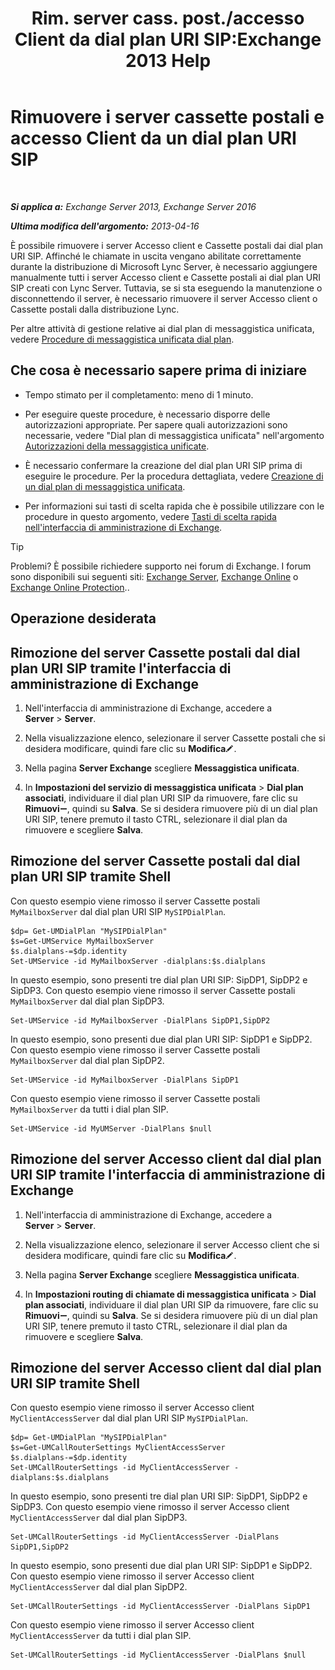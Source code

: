 ﻿---
title: 'Rim. server cass. post./accesso Client da dial plan URI SIP:Exchange 2013 Help'
TOCTitle: Rimuovere i server cassette postali e accesso Client da un dial plan URI SIP
ms:assetid: 367441e1-1a0f-42c8-9fa8-8abe80b3d015
ms:mtpsurl: https://technet.microsoft.com/it-it/library/Aa997238(v=EXCHG.150)
ms:contentKeyID: 54652863
ms.date: 05/22/2018
mtps_version: v=EXCHG.150
ms.translationtype: MT
---

# Rimuovere i server cassette postali e accesso Client da un dial plan URI SIP

 

_**Si applica a:** Exchange Server 2013, Exchange Server 2016_

_**Ultima modifica dell'argomento:** 2013-04-16_

È possibile rimuovere i server Accesso client e Cassette postali dai dial plan URI SIP. Affinché le chiamate in uscita vengano abilitate correttamente durante la distribuzione di Microsoft Lync Server, è necessario aggiungere manualmente tutti i server Accesso client e Cassette postali ai dial plan URI SIP creati con Lync Server. Tuttavia, se si sta eseguendo la manutenzione o disconnettendo il server, è necessario rimuovere il server Accesso client o Cassette postali dalla distribuzione Lync.

Per altre attività di gestione relative ai dial plan di messaggistica unificata, vedere [Procedure di messaggistica unificata dial plan](um-dial-plan-procedures-exchange-2013-help.md).

## Che cosa è necessario sapere prima di iniziare

  - Tempo stimato per il completamento: meno di 1 minuto.

  - Per eseguire queste procedure, è necessario disporre delle autorizzazioni appropriate. Per sapere quali autorizzazioni sono necessarie, vedere "Dial plan di messaggistica unificata" nell'argomento [Autorizzazioni della messaggistica unificate](unified-messaging-permissions-exchange-2013-help.md).

  - È necessario confermare la creazione del dial plan URI SIP prima di eseguire le procedure. Per la procedura dettagliata, vedere [Creazione di un dial plan di messaggistica unificata](create-a-um-dial-plan-exchange-2013-help.md).

  - Per informazioni sui tasti di scelta rapida che è possibile utilizzare con le procedure in questo argomento, vedere [Tasti di scelta rapida nell'interfaccia di amministrazione di Exchange](keyboard-shortcuts-in-the-exchange-admin-center-exchange-online-protection-help.md).


> [!TIP]
> Problemi? È possibile richiedere supporto nei forum di Exchange. I forum sono disponibili sui seguenti siti: <A href="https://go.microsoft.com/fwlink/p/?linkid=60612">Exchange Server</A>, <A href="https://go.microsoft.com/fwlink/p/?linkid=267542">Exchange Online</A> o <A href="https://go.microsoft.com/fwlink/p/?linkid=285351">Exchange Online Protection</A>..



## Operazione desiderata

## Rimozione del server Cassette postali dal dial plan URI SIP tramite l'interfaccia di amministrazione di Exchange

1.  Nell'interfaccia di amministrazione di Exchange, accedere a **Server** \> **Server**.

2.  Nella visualizzazione elenco, selezionare il server Cassette postali che si desidera modificare, quindi fare clic su **Modifica**![Icona Modifica](images/JJ218640.6f53ccb2-1f13-4c02-bea0-30690e6ea71d(EXCHG.150).gif "Icona Modifica").

3.  Nella pagina **Server Exchange** scegliere **Messaggistica unificata**.

4.  In **Impostazioni del servizio di messaggistica unificata** \> **Dial plan associati**, individuare il dial plan URI SIP da rimuovere, fare clic su **Rimuovi**![Icona Rimuovi](images/JJ657492.479b6ced-8d64-4277-a725-f17fea202b28(EXCHG.150).gif "Icona Rimuovi"), quindi su **Salva**. Se si desidera rimuovere più di un dial plan URI SIP, tenere premuto il tasto CTRL, selezionare il dial plan da rimuovere e scegliere **Salva**.

## Rimozione del server Cassette postali dal dial plan URI SIP tramite Shell

Con questo esempio viene rimosso il server Cassette postali `MyMailboxServer` dal dial plan URI SIP `MySIPDialPlan`.

    $dp= Get-UMDialPlan "MySIPDialPlan"
    $s=Get-UMService MyMailboxServer
    $s.dialplans-=$dp.identity
    Set-UMService -id MyMailboxServer -dialplans:$s.dialplans

In questo esempio, sono presenti tre dial plan URI SIP: SipDP1, SipDP2 e SipDP3. Con questo esempio viene rimosso il server Cassette postali `MyMailboxServer` dal dial plan SipDP3.

    Set-UMService -id MyMailboxServer -DialPlans SipDP1,SipDP2

In questo esempio, sono presenti due dial plan URI SIP: SipDP1 e SipDP2. Con questo esempio viene rimosso il server Cassette postali `MyMailboxServer` dal dial plan SipDP2.

    Set-UMService -id MyMailboxServer -DialPlans SipDP1

Con questo esempio viene rimosso il server Cassette postali `MyMailboxServer` da tutti i dial plan SIP.

    Set-UMService -id MyUMServer -DialPlans $null

## Rimozione del server Accesso client dal dial plan URI SIP tramite l'interfaccia di amministrazione di Exchange

1.  Nell'interfaccia di amministrazione di Exchange, accedere a **Server** \> **Server**.

2.  Nella visualizzazione elenco, selezionare il server Accesso client che si desidera modificare, quindi fare clic su **Modifica**![Icona Modifica](images/JJ218640.6f53ccb2-1f13-4c02-bea0-30690e6ea71d(EXCHG.150).gif "Icona Modifica").

3.  Nella pagina **Server Exchange** scegliere **Messaggistica unificata**.

4.  In **Impostazioni routing di chiamate di messaggistica unificata** \> **Dial plan associati**, individuare il dial plan URI SIP da rimuovere, fare clic su **Rimuovi**![Icona Rimuovi](images/JJ657492.479b6ced-8d64-4277-a725-f17fea202b28(EXCHG.150).gif "Icona Rimuovi"), quindi su **Salva**. Se si desidera rimuovere più di un dial plan URI SIP, tenere premuto il tasto CTRL, selezionare il dial plan da rimuovere e scegliere **Salva**.

## Rimozione del server Accesso client dal dial plan URI SIP tramite Shell

Con questo esempio viene rimosso il server Accesso client `MyClientAccessServer` dal dial plan URI SIP `MySIPDialPlan`.

    $dp= Get-UMDialPlan "MySIPDialPlan"
    $s=Get-UMCallRouterSettings MyClientAccessServer
    $s.dialplans-=$dp.identity
    Set-UMCallRouterSettings -id MyClientAccessServer -dialplans:$s.dialplans

In questo esempio, sono presenti tre dial plan URI SIP: SipDP1, SipDP2 e SipDP3. Con questo esempio viene rimosso il server Accesso client `MyClientAccessServer` dal dial plan SipDP3.

    Set-UMCallRouterSettings -id MyClientAccessServer -DialPlans SipDP1,SipDP2

In questo esempio, sono presenti due dial plan URI SIP: SipDP1 e SipDP2. Con questo esempio viene rimosso il server Accesso client `MyClientAccessServer` dal dial plan SipDP2.

    Set-UMCallRouterSettings -id MyClientAccessServer -DialPlans SipDP1

Con questo esempio viene rimosso il server Accesso client `MyClientAccessServer` da tutti i dial plan SIP.

    Set-UMCallRouterSettings -id MyClientAccessServer -DialPlans $null

